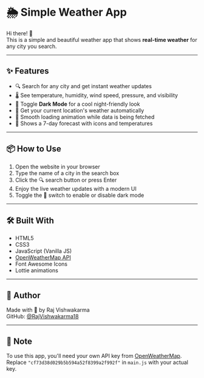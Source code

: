 # 🌦️ Simple Weather App

Hi there! 👋  
This is a simple and beautiful weather app that shows **real-time weather** for any city you search.

---

## ✨ Features

- 🔍 Search for any city and get instant weather updates  
- 🌡️ See temperature, humidity, wind speed, pressure, and visibility  
- 🌙 Toggle **Dark Mode** for a cool night-friendly look  
- 📍 Get your current location's weather automatically  
- 🔄 Smooth loading animation while data is being fetched  
- 📅 Shows a 7-day forecast with icons and temperatures

---

## 📦 How to Use

1. Open the website in your browser  
2. Type the name of a city in the search box  
3. Click the 🔍 search button or press Enter  
4. Enjoy the live weather updates with a modern UI  
5. Toggle the 🌙 switch to enable or disable dark mode  

---

## 🛠️ Built With

- HTML5  
- CSS3  
- JavaScript (Vanilla JS)  
- [OpenWeatherMap API](https://openweathermap.org/api)  
- Font Awesome Icons  
- Lottie animations

---

## 🙌 Author

Made with 💙 by Raj Vishwakarma  
GitHub: [@RajVishwakarma18](https://github.com/RajVishwakarma18)

---

## 📌 Note

To use this app, you'll need your own API key from [OpenWeatherMap](https://openweathermap.org/appid).  
Replace `"cf73d38d029b5b594a52f8399a2f992f"` in `main.js` with your actual key.

